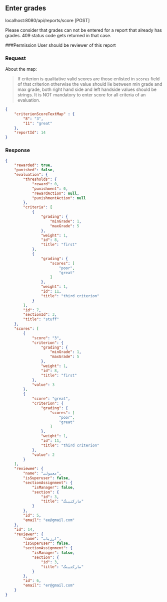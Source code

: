 Enter grades
--------------
localhost:8080/api/reports/score [POST]

Please consider that grades can not be entered for a 
report that already has grades. 409 status code gets returned
in that case.

###Permission
User should be reviewer of this report

### Request
About the map: 

> If criterion is qualitative valid scores are those 
enlisted in `scores` field of that criterion otherwise
the value should lie between min grade and max grade, 
both right hand side and left handside values should be 
strings. It is NOT mandatory to enter score for all criteria
of an evaluation.

```json
{
	"criterionScoreTextMap" : {
		"8": "3",
		"11": "great"
	},
	"reportId": 14
}
```

### Response
```json
{
    "rewarded": true,
    "punished": false,
    "evaluation": {
        "thresholds": {
            "reward": 0,
            "punishment": 0,
            "rewardAction": null,
            "punishmentAction": null
        },
        "criteria": [
            {
                "grading": {
                    "minGrade": 1,
                    "maxGrade": 5
                },
                "weight": 1,
                "id": 8,
                "title": "first"
            },
            {
                "grading": {
                    "scores": [
                        "poor",
                        "great"
                    ]
                },
                "weight": 1,
                "id": 11,
                "title": "third criterion"
            }
        ],
        "id": 7,
        "sectionId": 3,
        "title": "stuff"
    },
    "scores": [
        {
            "score": "3",
            "criterion": {
                "grading": {
                    "minGrade": 1,
                    "maxGrade": 5
                },
                "weight": 1,
                "id": 8,
                "title": "first"
            },
            "value": 3
        },
        {
            "score": "great",
            "criterion": {
                "grading": {
                    "scores": [
                        "poor",
                        "great"
                    ]
                },
                "weight": 1,
                "id": 11,
                "title": "third criterion"
            },
            "value": 2
        }
    ],
    "reviewee": {
        "name": "معمولی",
        "isSuperuser": false,
        "sectionAssignment": {
            "isManager": false,
            "section": {
                "id": 3,
                "title": "مارکتینگ"
            }
        },
        "id": 5,
        "email": "ee@gmail.com"
    },
    "id": 14,
    "reviewer": {
        "name": "ارزیاب",
        "isSuperuser": false,
        "sectionAssignment": {
            "isManager": false,
            "section": {
                "id": 3,
                "title": "مارکتینگ"
            }
        },
        "id": 6,
        "email": "er@gmail.com"
    }
}
```
